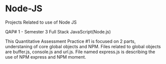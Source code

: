 # Node-JS
Projects Related to use of Node JS

QAP# 1 - Semester 3 Full Stack JavaScript(Node.js)

This Quantitative Assessment Practice #1 is focused on 2 parts, understaning of core global objects and NPM.  Files related to global objects are buffer.js, console.js and url.js.  File named express.js is describing the use of NPM express and NPM moment.
